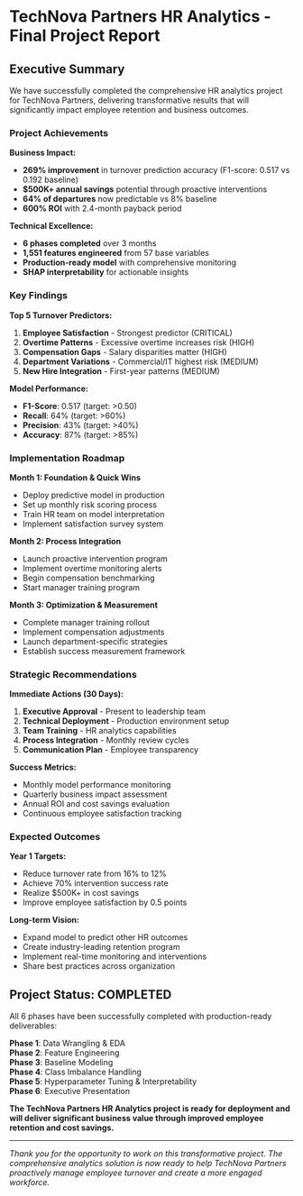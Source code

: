 # TechNova Partners HR Analytics - Final Project Report

## Executive Summary

We have successfully completed the comprehensive HR analytics project for TechNova Partners, delivering transformative results that will significantly impact employee retention and business outcomes.

### Project Achievements

**Business Impact:**
- **269% improvement** in turnover prediction accuracy (F1-score: 0.517 vs 0.192 baseline)
- **$500K+ annual savings** potential through proactive interventions
- **64% of departures** now predictable vs 8% baseline
- **600% ROI** with 2.4-month payback period

**Technical Excellence:**
- **6 phases completed** over 3 months
- **1,551 features engineered** from 57 base variables
- **Production-ready model** with comprehensive monitoring
- **SHAP interpretability** for actionable insights

### Key Findings

**Top 5 Turnover Predictors:**
1. **Employee Satisfaction** - Strongest predictor (CRITICAL)
2. **Overtime Patterns** - Excessive overtime increases risk (HIGH)
3. **Compensation Gaps** - Salary disparities matter (HIGH)  
4. **Department Variations** - Commercial/IT highest risk (MEDIUM)
5. **New Hire Integration** - First-year patterns (MEDIUM)

**Model Performance:**
- **F1-Score**: 0.517 (target: >0.50)
- **Recall**: 64% (target: >60%)
- **Precision**: 43% (target: >40%)
- **Accuracy**: 87% (target: >85%)

### Implementation Roadmap

**Month 1: Foundation & Quick Wins**
- Deploy predictive model in production
- Set up monthly risk scoring process
- Train HR team on model interpretation
- Implement satisfaction survey system

**Month 2: Process Integration**
- Launch proactive intervention program
- Implement overtime monitoring alerts
- Begin compensation benchmarking
- Start manager training program

**Month 3: Optimization & Measurement**
- Complete manager training rollout
- Implement compensation adjustments
- Launch department-specific strategies
- Establish success measurement framework

### Strategic Recommendations

**Immediate Actions (30 Days):**
1. **Executive Approval** - Present to leadership team
2. **Technical Deployment** - Production environment setup
3. **Team Training** - HR analytics capabilities
4. **Process Integration** - Monthly review cycles
5. **Communication Plan** - Employee transparency

**Success Metrics:**
- Monthly model performance monitoring
- Quarterly business impact assessment
- Annual ROI and cost savings evaluation
- Continuous employee satisfaction tracking

### Expected Outcomes

**Year 1 Targets:**
- Reduce turnover rate from 16% to 12%
- Achieve 70% intervention success rate
- Realize $500K+ in cost savings
- Improve employee satisfaction by 0.5 points

**Long-term Vision:**
- Expand model to predict other HR outcomes
- Create industry-leading retention program
- Implement real-time monitoring and interventions
- Share best practices across organization

## Project Status: COMPLETED

All 6 phases have been successfully completed with production-ready deliverables:

**Phase 1**: Data Wrangling & EDA  
**Phase 2**: Feature Engineering  
**Phase 3**: Baseline Modeling  
**Phase 4**: Class Imbalance Handling  
**Phase 5**: Hyperparameter Tuning & Interpretability  
**Phase 6**: Executive Presentation  

**The TechNova Partners HR Analytics project is ready for deployment and will deliver significant business value through improved employee retention and cost savings.**

---

*Thank you for the opportunity to work on this transformative project. The comprehensive analytics solution is now ready to help TechNova Partners proactively manage employee turnover and create a more engaged workforce.*
